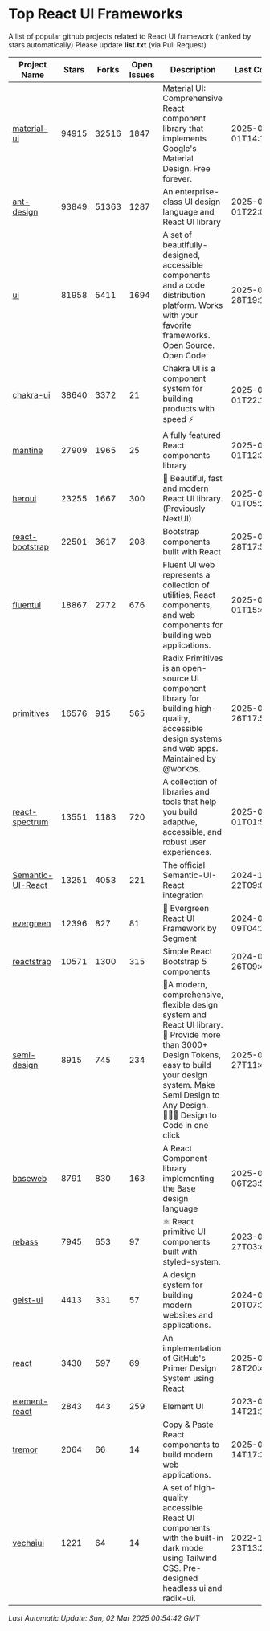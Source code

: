 # Top React UI Frameworks

A list of popular github projects related to React UI framework (ranked by stars automatically)
Please update **list.txt** (via Pull Request)

| Project Name | Stars | Forks | Open Issues | Description | Last Commit |
| ------------ | ----- | ----- | ----------- | ----------- | ----------- |
| [material-ui](https://github.com/mui/material-ui) |94915|32516|1847|Material UI: Comprehensive React component library that implements Google&#39;s Material Design. Free forever.|2025-03-01T14:14:02Z|
| [ant-design](https://github.com/ant-design/ant-design) |93849|51363|1287|An enterprise-class UI design language and React UI library|2025-03-01T22:06:34Z|
| [ui](https://github.com/shadcn-ui/ui) |81958|5411|1694|A set of beautifully-designed, accessible components and a code distribution platform. Works with your favorite frameworks. Open Source. Open Code.|2025-02-28T19:16:29Z|
| [chakra-ui](https://github.com/chakra-ui/chakra-ui) |38640|3372|21|Chakra UI is a component system for building products with speed ⚡️|2025-03-01T22:16:10Z|
| [mantine](https://github.com/mantinedev/mantine) |27909|1965|25|A fully featured React components library|2025-03-01T12:31:57Z|
| [heroui](https://github.com/heroui-inc/heroui) |23255|1667|300|🚀 Beautiful, fast and modern React UI library. (Previously NextUI)|2025-03-01T05:20:49Z|
| [react-bootstrap](https://github.com/react-bootstrap/react-bootstrap) |22501|3617|208|Bootstrap components built with React|2025-02-28T17:58:50Z|
| [fluentui](https://github.com/microsoft/fluentui) |18867|2772|676|Fluent UI web represents a collection of utilities, React components, and web components for building web applications.|2025-03-01T15:42:45Z|
| [primitives](https://github.com/radix-ui/primitives) |16576|915|565|Radix Primitives is an open-source UI component library for building high-quality, accessible design systems and web apps. Maintained by @workos.|2025-02-26T17:57:21Z|
| [react-spectrum](https://github.com/adobe/react-spectrum) |13551|1183|720|A collection of libraries and tools that help you build adaptive, accessible, and robust user experiences.|2025-03-01T01:52:43Z|
| [Semantic-UI-React](https://github.com/Semantic-Org/Semantic-UI-React) |13251|4053|221|The official Semantic-UI-React integration|2024-11-22T09:09:59Z|
| [evergreen](https://github.com/segmentio/evergreen) |12396|827|81|🌲 Evergreen React UI Framework by Segment|2024-07-09T04:30:28Z|
| [reactstrap](https://github.com/reactstrap/reactstrap) |10571|1300|315|Simple React Bootstrap 5 components|2024-09-26T09:40:49Z|
| [semi-design](https://github.com/DouyinFE/semi-design) |8915|745|234|🚀A modern, comprehensive, flexible design system and React UI library. 🎨 Provide more than 3000+ Design Tokens, easy to build your design system. Make Semi Design to Any Design.  🧑🏻‍💻 Design to Code in one click |2025-02-27T11:46:04Z|
| [baseweb](https://github.com/uber/baseweb) |8791|830|163|A React Component library implementing the Base design language|2025-01-06T23:55:32Z|
| [rebass](https://github.com/rebassjs/rebass) |7945|653|97|:atom_symbol: React primitive UI components built with styled-system.|2023-07-27T03:42:53Z|
| [geist-ui](https://github.com/geist-org/geist-ui) |4413|331|57|A design system for building modern websites and applications.|2024-07-20T07:18:46Z|
| [react](https://github.com/primer/react) |3430|597|69|An implementation of GitHub&#39;s Primer Design System using React|2025-02-28T20:43:18Z|
| [element-react](https://github.com/ElemeFE/element-react) |2843|443|259|Element UI|2023-01-14T21:13:08Z|
| [tremor](https://github.com/tremorlabs/tremor) |2064|66|14|Copy &amp; Paste React components to build modern web applications. |2025-02-14T17:21:35Z|
| [vechaiui](https://github.com/vechai/vechaiui) |1221|64|14|A set of high-quality accessible React UI components with the built-in dark mode using Tailwind CSS. Pre-designed headless ui and radix-ui.|2022-12-23T13:29:41Z|

*Last Automatic Update: Sun, 02 Mar 2025 00:54:42 GMT*